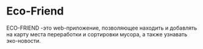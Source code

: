# Eco-Friend
ECO-FRIEND -это web-приложение, позволяющее находить и добавлять на карту места переработки и сортировки мусора, а также узнавать эко-новости.
